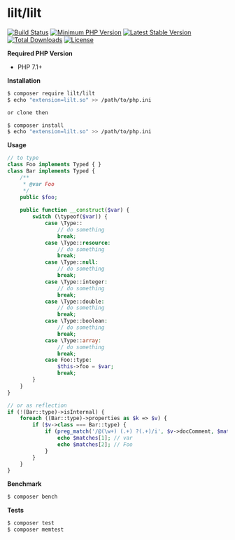 # lilt/lilt

[![Build Status](https://img.shields.io/travis/lilt-php/lilt/master.svg?style=flat-square)](https://travis-ci.org/lilt-php/lilt)
[![Minimum PHP Version](https://img.shields.io/badge/php-%3E%3D%207.1-8892BF.svg?style=flat-square)](https://php.net/)
[![Latest Stable Version](https://poser.pugx.org/lilt/lilt/v/stable?format=flat-square)](https://packagist.org/packages/lilt/lilt)
[![Total Downloads](https://poser.pugx.org/lilt/lilt/downloads?format=flat-square)](https://packagist.org/packages/lilt/lilt)
[![License](https://poser.pugx.org/lilt/lilt/license?format=flat-square)](https://packagist.org/packages/lilt/lilt)

**Required PHP Version**

- PHP 7.1+

**Installation**

```bash
$ composer require lilt/lilt
$ echo "extension=lilt.so" >> /path/to/php.ini

or clone then

$ composer install
$ echo "extension=lilt.so" >> /path/to/php.ini
```

**Usage**

```php
// to type
class Foo implements Typed { }
class Bar implements Typed {
    /**
     * @var Foo
     */
    public $foo;
    
    public function __construct($var) {
        switch (\typeof($var)) {
            case \Type::
                // do something
                break;
            case \Type::resource:
                // do something
                break;
            case \Type::null: 
                // do something
                break;
            case \Type::integer: 
                // do something
                break;
            case \Type::double: 
                // do something
                break;
            case \Type::boolean: 
                // do something
                break;
            case \Type::array: 
                // do something
                break;
            case Foo::type: 
                $this->foo = $var;
                break;
        }
    }
}

// or as reflection
if (!(Bar::type)->isInternal) {
    foreach ((Bar::type)->properties as $k => $v) {
        if ($v->class === Bar::type) {
            if (preg_match('/@(\w+) (.+) ?(.+)/i', $v->docComment, $matches)) {
                echo $matches[1]; // var
                echo $matches[2]; // Foo
            }
        }
    }
}
```

**Benchmark**

```bash
$ composer bench
```

**Tests**

```bash
$ composer test
$ composer memtest
```
